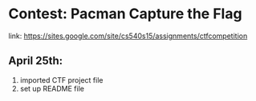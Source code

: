# Contest: Pacman Capture the Flag
link: <https://sites.google.com/site/cs540s15/assignments/ctfcompetition>


## April 25th:
1. imported CTF project file
2. set up README file
